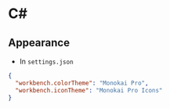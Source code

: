 # C#

## Appearance

- In `settings.json`

```json
{
  "workbench.colorTheme": "Monokai Pro",
  "workbench.iconTheme": "Monokai Pro Icons"
}
```

